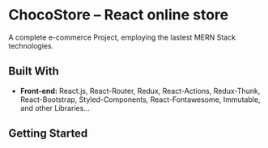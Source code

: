 # ChocoStore – React online store
A complete e-commerce Project, employing the lastest MERN Stack technologies.

## Built With

- **Front-end:** React.js, React-Router, Redux, React-Actions, Redux-Thunk, React-Bootstrap, Styled-Components, React-Fontawesome, Immutable, and other Libraries…

## Getting Started

